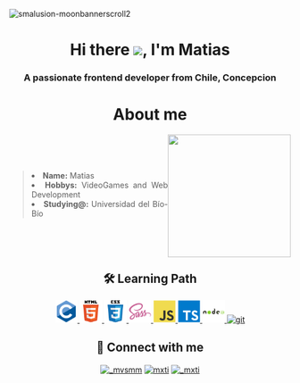 ![smalusion-moonbannerscroll2](https://user-images.githubusercontent.com/98131860/201795114-a80f3306-adcb-43a0-b28f-b5818c3ae887.gif)


<h1 align="center">Hi there <img src="https://raw.githubusercontent.com/aemmadi/aemmadi/master/wave.gif" width="30">, I'm Matias</h1>
<h3 align="center">A passionate frontend developer from Chile, Concepcion</h3>

<div align="justify">
    <h1 align= "center"> About me </h1>
    <img src="https://i.giphy.com/media/ygwYWMzryjq2ka87QY/giphy.webp" align="right" width="220" height="220">
<br><br><br>
 <blockquote>
  <li align>
   <b>Name:</b> Matias</li>
  <li>
  <b>Hobbys:</b> VideoGames and Web Development
  </li>
  <li>
  <b>Studying@: </b> Universidad del Bío-Bío
  </li>
 </blockquote>

</div>


<br><br><br>
<h2 align="center"> 🛠 Learning Path </h2>
<div align="center">
  <a href="https://www.cprogramming.com/" target="_blank" rel="noreferrer"> <img
            src="https://raw.githubusercontent.com/devicons/devicon/master/icons/c/c-original.svg" alt="c" width="40"
            height="40" /> 
  </a>
  <a href="https://www.w3.org/html/" target="_blank" rel="noreferrer"> <img
            src="https://raw.githubusercontent.com/devicons/devicon/master/icons/html5/html5-original-wordmark.svg"
            alt="html5" width="40" height="40" /> 
  </a>
  <a href="https://www.w3schools.com/css/" target="_blank" rel="noreferrer"> <img
            src="https://raw.githubusercontent.com/devicons/devicon/master/icons/css3/css3-original-wordmark.svg"
            alt="css3" width="40" height="40" /> 
  </a>
  <a href="https://sass-lang.com" target="_blank" rel="noreferrer">
    <img src="https://raw.githubusercontent.com/devicons/devicon/master/icons/sass/sass-original.svg" alt="sass" width="40" height="40"/> 
  </a>
  <a href="https://developer.mozilla.org/en-US/docs/Web/JavaScript"
        target="_blank" rel="noreferrer"> <img
            src="https://raw.githubusercontent.com/devicons/devicon/master/icons/javascript/javascript-original.svg"
            alt="javascript" width="40" height="40" /> 
  </a>
  
  <a href="https://www.typescriptlang.org/" target="_blank" rel="noreferrer"> 
    <img src="https://raw.githubusercontent.com/devicons/devicon/master/icons/typescript/typescript-original.svg" 
         alt="typescript" width="40" height="40"/> 
  </a>
  
  <a href="https://nodejs.org" target="_blank" rel="noreferrer">
        <img src="https://raw.githubusercontent.com/devicons/devicon/master/icons/nodejs/nodejs-original-wordmark.svg"
            alt="nodejs" width="40" height="40" /> 
  </a>
  <a href="https://git-scm.com/" target="_blank" rel="noreferrer"> 
    <img src="https://www.vectorlogo.zone/logos/git-scm/git-scm-icon.svg" 
         alt="git" width="40" height="40"/> 
  </a>
</div>


<div align= "center">
  <h2>🔗 Connect with me</h2>
  
<p align= "center">
      <a href="https://twitter.com/_mvsmm" target="blank">
        <img align="center" src="https://raw.githubusercontent.com/rahuldkjain/github-profile-readme-generator/master/src/images/icons/Social/twitter.svg" 
         alt="_mvsmm" height="30" width="40" /></a>
      <a href="https://linkedin.com/in/mxti" target="blank">
        <img align="center" src="https://raw.githubusercontent.com/rahuldkjain/github-profile-readme-generator/master/src/images/icons/Social/linked-in-alt.svg" 
         alt="mxti" height="30" width="40" /></a>
      <a href="https://instagram.com/_mxti" target="blank">
        <img align="center" src="https://raw.githubusercontent.com/rahuldkjain/github-profile-readme-generator/master/src/images/icons/Social/instagram.svg"                    alt="_mxti" height="30" width="40" /></a>
  
  </p>
</div>
